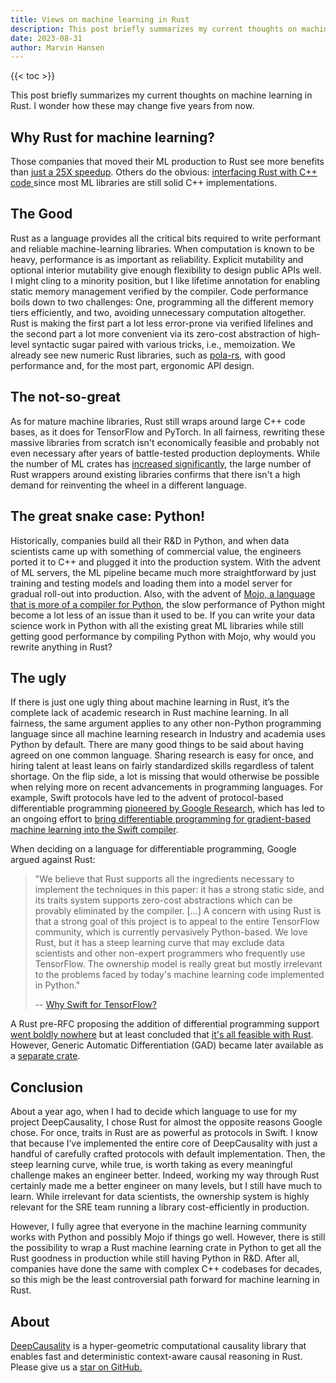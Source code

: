 ```yaml
---
title: Views on machine learning in Rust
description: This post briefly summarizes my current thoughts on machine learning in Rust. 
date: 2023-08-31
author: Marvin Hansen
---
```


[//]: # (SPDX-License-Identifier: CC-BY-4.0)

{{< toc >}}

This post briefly summarizes my current thoughts on machine learning in Rust. I wonder how these may change five years
from now.

## Why Rust for machine learning?

Those companies that moved their ML production to Rust see more benefits
than [just a 25X speedup](https://www.lpalmieri.com/posts/2019-12-01-taking-ml-to-production-with-rust-a-25x-speedup/).
Others do the
obvious: [interfacing Rust with C++ code ](https://www.reddit.com/r/rust/comments/fvehyq/d_who_is_using_rust_for_machine_learning_in/?rdt=37685&onetap_auto=true)
since most ML libraries are still solid C++ implementations.

## The Good

Rust as a language provides all the critical bits required to write performant and reliable machine-learning libraries.
When computation is known to be heavy, performance is as important as reliability. Explicit mutability and optional
interior mutability give enough flexibility to design public APIs well. I might cling to a minority position, but I like
lifetime annotation for enabling static memory management verified by the compiler. Code performance boils down to two
challenges: One, programming all the different memory tiers efficiently, and two, avoiding unnecessary computation
altogether. Rust is making the first part a lot less error-prone via verified lifelines and the second part a lot more
convenient via its zero-cost abstraction of high-level syntactic sugar paired with various tricks, i.e., memoization.
We already see new numeric Rust libraries, such as [pola-rs](https://www.pola.rs/), with good performance and, for the
most part, ergonomic API
design.

## The not-so-great

As for mature machine libraries, Rust still wraps around large C++ code bases, as it does for TensorFlow and PyTorch. In
all fairness, rewriting these massive libraries from scratch isn't economically feasible and probably not even necessary
after years of battle-tested production deployments. While the number of ML crates
has [increased significantly](https://lib.rs/science/ml), the
large number of Rust wrappers around existing libraries confirms that there isn't a high demand for reinventing the
wheel in a different language.

## The great snake case: Python!

Historically, companies build all their R&D in Python, and when data scientists came up with something of commercial
value, the engineers ported it to C++ and plugged it into the production system. With the advent of ML servers, the ML
pipeline became much more straightforward by just training and testing models and loading them into a model server for
gradual roll-out into production. Also, with the advent
of [Mojo, a language that is more of a compiler for Python](https://www.modular.com/mojo),
the slow performance of Python might become a lot less of an issue than it used to be.
If you can write your data science work in Python with all the existing great ML libraries while still getting good
performance by compiling Python with Mojo, why would you rewrite anything in Rust?

## The ugly

If there is just one ugly thing about machine learning in Rust, it’s the complete lack of academic research in Rust
machine learning. In all fairness, the same argument applies to any other non-Python programming language since all
machine learning research in Industry and academia uses Python by default. There are many good things to be said about
having agreed on one common language. Sharing research is easy for once, and hiring talent at least leans on fairly
standardized skills regardless of talent shortage. On the flip side, a lot is missing that would otherwise be possible
when relying more on recent advancements in programming languages. For example, Swift protocols have led to the advent
of protocol-based differentiable
programming [pioneered by Google Research](https://www.tensorflow.org/swift/guide/overview), which has led to an ongoing
effort to [bring
differentiable programming for gradient-based machine learning into the Swift compiler](https://forums.swift.org/t/differentiable-programming-for-gradient-based-machine-learning/42147).

When deciding on a language for differentiable programming, Google argued against Rust:

> "We believe that Rust supports all the ingredients necessary to implement the techniques in this paper:
> it has a strong static side, and its traits system supports zero-cost abstractions which can be provably eliminated
> by the compiler. […] A concern with using Rust is that a strong goal of this project is to appeal to the entire
> TensorFlow community, which is currently pervasively Python-based. We love Rust, but it has a steep learning curve
> that may exclude data scientists and other non-expert programmers who frequently use TensorFlow.
> The ownership model is really great but mostly irrelevant to the problems faced by today's machine learning code
> implemented in Python."
> 
> -- [Why Swift for TensorFlow? ](https://github.com/tensorflow/swift/blob/main/docs/WhySwiftForTensorFlow.md#why-swift-for-tensorflow)

A Rust pre-RFC proposing the addition of differential programming
support[ went boldly nowhere](https://internals.rust-lang.org/t/pre-rfc-differential-programming-support/11429/20) but
at least concluded
that [it's all feasible with Rust](https://internals.rust-lang.org/t/pre-rfc-differential-programming-support/11429/20).
However, Generic Automatic Differentiation (GAD) became later available as a [separate
crate](https://docs.rs/gad/latest/gad/).

## Conclusion

About a year ago, when I had to decide which language to use for my project DeepCausality, I chose Rust for almost the opposite reasons Google chose. For once, traits in Rust are as powerful as protocols in Swift. I know that because I’ve implemented the entire core of DeepCausality with just a handful of carefully crafted protocols with default implementation. Then, the steep learning curve, while true, is worth taking as every meaningful challenge makes an engineer better. Indeed, working my way through Rust certainly made me a better engineer on many levels, but I still have much to learn. While irrelevant for data scientists, the ownership system is highly relevant for the SRE team running a library cost-efficiently in production.

However, I fully agree that everyone in the machine learning community works with Python and possibly Mojo if things go
well. However, there is still the possibility to wrap a Rust machine learning crate in Python to get all the Rust
goodness in production while still having Python in R&D. After all, companies have done the same with complex C++
codebases for decades, so this migh be the least controversial path forward for machine learning in Rust.

## About

[DeepCausality](https://deepcausality.com/) is a hyper-geometric computational causality library that enables fast and deterministic context-aware
causal reasoning in Rust. Please give us a [star on GitHub.](https://github.com/deepcausality-rs/deep_causality)